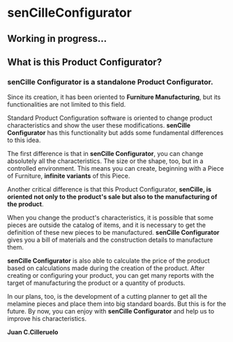# senCilleConfigurator

## Working in progress...

## What is this Product Configurator? 

### senCille Configurator is a standalone Product Configurator. 

Since its creation, it has been oriented to **Furniture Manufacturing**, but its functionalities are not limited to this field.

Standard Product Configuration software is oriented to change product characteristics and show the user these modifications. **senCille Configurator** has this functionality but adds some fundamental differences to this idea. 

The first difference is that in **senCille Configurator**, you can change absolutely all the characteristics. The size or the shape, too, but in a controlled environment. This means you can create, beginning with a Piece of Furniture, **infinite variants** of this Piece. 

Another critical difference is that this Product Configurator, **senCille, is oriented not only to the product's sale but also to the manufacturing of the product**. 

When you change the product's characteristics, it is possible that some pieces are outside the catalog of items, and it is necessary to get the definition of these new pieces to be manufactured. **senCille Configurator** gives you a bill of materials and the construction details to manufacture them. 

**senCille Configurator** is also able to calculate the price of the product based on calculations made during the creation of the product.
After creating or configuring your product, you can get many reports with the target of manufacturing the product or a quantity of products. 

In our plans, too, is the development of a cutting planner to get all the melamine pieces and place them into big standard boards. But this is for the future. 
By now, you can enjoy with **senCille Configurator** and help us to improve his characteristics. 


**Juan C.Cilleruelo** 


